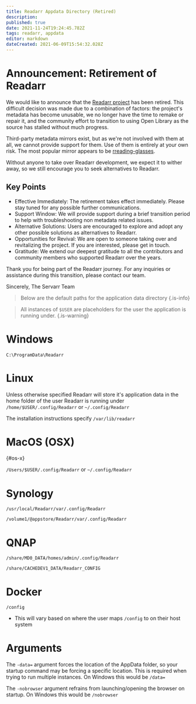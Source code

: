 ```yaml
---
title: Readarr Appdata Directory (Retired)
description: 
published: true
date: 2021-11-24T19:24:45.782Z
tags: readarr, appdata
editor: markdown
dateCreated: 2021-06-09T15:54:32.028Z
---
```


# Announcement: Retirement of Readarr

We would like to announce that the [Readarr project](https://github.com/Readarr/Readarr) has been retired. This difficult decision was made due to a combination of factors: the project's metadata has become unusable, we no longer have the time to remake or repair it, and the community effort to transition to using Open Library as the source has stalled without much progress.

Third-party metadata mirrors exist, but as we're not involved with them at all, we cannot provide support for them. Use of them is entirely at your own risk. The most popular mirror appears to be [rreading-glasses](https://github.com/blampe/rreading-glasses).

Without anyone to take over Readarr development, we expect it to wither away, so we still encourage you to seek alternatives to Readarr.

## Key Points

- Effective Immediately: The retirement takes effect immediately. Please stay tuned for any possible further communications.
- Support Window: We will provide support during a brief transition period to help with troubleshooting non metadata related issues.
- Alternative Solutions: Users are encouraged to explore and adopt any other possible solutions as alternatives to Readarr.
- Opportunities for Revival: We are open to someone taking over and revitalizing the project. If you are interested, please get in touch.
- Gratitude: We extend our deepest gratitude to all the contributors and community members who supported Readarr over the years.

Thank you for being part of the Readarr journey. For any inquiries or assistance during this transition, please contact our team.

Sincerely,
The Servarr Team

> Below are the default paths for the application data directory {.is-info}

> All instances of `$USER` are placeholders for the user the application is running under. {.is-warning}

# Windows

`C:\ProgramData\Readarr`

# Linux

Unless otherwise specified Readarr will store it's application data in the home folder of the user Readarr is running under `/home/$USER/.config/Readarr` or `~/.config/Readarr`

The installation instructions specify `/var/lib/readarr`

# MacOS (OSX)

{#os-x}

`/Users/$USER/.config/Readarr` or `~/.config/Readarr`

# Synology

`/usr/local/Readarr/var/.config/Readarr`

`/volume1/@appstore/Readarr/var/.config/Readarr`

# QNAP

`/share/MD0_DATA/homes/admin/.config/Readarr`

`/share/CACHEDEV1_DATA/Readarr_CONFIG`

# Docker

`/config`

- This will vary based on where the user maps `/config` to on their host system

# Arguments

The `-data=` argument forces the location of the AppData folder, so your startup command may be forcing a specific location. This is required when trying to run multiple instances. On Windows this would be `/data=`

The `-nobrowser` argument refrains from launching/opening the browser on startup. On Windows this would be `/nobrowser`
